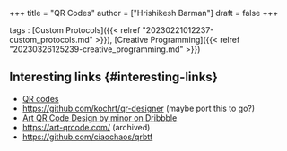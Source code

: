 +++
title = "QR Codes"
author = ["Hrishikesh Barman"]
draft = false
+++

tags
: [Custom Protocols]({{< relref "20230221012237-custom_protocols.md" >}}), [Creative Programming]({{< relref "20230326125239-creative_programming.md" >}})


## Interesting links {#interesting-links}

-   [QR codes](https://typefully.com/DanHollick/qr-codes-T7tLlNi)
-   <https://github.com/kochrt/qr-designer> (maybe port this to go?)
-   [Art QR Code Design by minor on Dribbble](https://dribbble.com/shots/3658816-Art-QR-Code-Design)
-   <https://art-qrcode.com/> (archived)
-   <https://github.com/ciaochaos/qrbtf>
